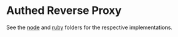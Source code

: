 Authed Reverse Proxy
====================

See the [node](node) and [ruby](ruby) folders for the respective implementations.

